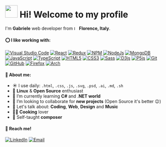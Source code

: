 # <img src="https://emojis.slackmojis.com/emojis/images/1577305505/7373/hand_wave.gif?1577305505" width="40"/> Hi! Welcome to my profile

I'm **Gabriele** web developer from <a href="#"><img alt="ITFlag" src="https://image.flaticon.com/icons/svg/323/323325.svg" width="12"/></a> **Florence, Italy**.

#### ⭕ I like working with:
<p>
  <a href="#"><img alt="Visual Studio Code" src="https://img.shields.io/badge/-Visual%20Studio%20Code-23A9F2?style=flat-square&logo=Visual%20Studio%20Code&logoColor=white"/></a>
  <a href="#"><img alt="React" src="https://img.shields.io/badge/-React-45b8d8?style=flat-square&logo=react&logoColor=white" /></a>
  <a href="#"><img alt="Redux" src="https://img.shields.io/badge/-Redux-764ABC?style=flat-square&logo=redux&logoColor=white" /></a>
  <a href="#"><img alt="NPM" src="https://img.shields.io/badge/-NPM-CB3837?style=flat-square&logo=NPM&logoColor=white"/></a>
  <a href="#"><img alt="NodeJs" src="https://img.shields.io/badge/-Nodejs-43853d?style=flat-square&logo=Node.js&logoColor=white" /></a>
  <a href="#"><img alt="MongoDB" src="https://img.shields.io/badge/-MongoDB-13aa52?style=flat-square&logo=mongodb&logoColor=white" /></a>
  <a href="#"><img alt="JavaScript" src="https://img.shields.io/badge/-Javascript-F7DF1E?style=flat-square&logo=javascript&logoColor=black"/></a>
  <a href="#"><img alt="TypeScript" src="https://img.shields.io/badge/-TypeScript-007ACC?style=flat-square&logo=typescript&logoColor=white" /></a>
  <a href="#"><img alt="HTML5" src="https://img.shields.io/badge/-HTML5-E34F26?style=flat-square&logo=html5&logoColor=white" /></a>
  <a href="#"><img alt="CSS3" src="https://img.shields.io/badge/-CSS3-1572B6?style=flat-square&logo=CSS3&logoColor=white"/></a>
  <a href="#"><img alt="Sass" src="https://img.shields.io/badge/-Sass-CC6699?style=flat-square&logo=sass&logoColor=white" /></a>
  <a href="#"><img alt="D3js" src="https://img.shields.io/badge/-D3.js-F9A03C?style=flat-square&logo=d3.js&logoColor=white" /></a>
  <a href="#"><img alt="P5js" src="https://img.shields.io/badge/-P5.js-ED225D?style=flat-square&logo=p5.js&logoColor=white" /></a>
  <a href="#"><img alt="Git" src="https://img.shields.io/badge/-Git-F05032?style=flat-square&logo=git&logoColor=white" /></a>
  <a href="#"><img alt="GitHub" src="https://img.shields.io/badge/-Github-181717?style=flat-square&logo=GitHub&logoColor=white"/></a>
  <a href="#"><img alt="Firefox" src="https://img.shields.io/badge/-Firefox-FF7139?style=flat-square&logo=Firefox&logoColor=white"/></a>
  <a href="#"><img alt="Arch" src="https://img.shields.io/badge/-Arch-1793D1?style=flat-square&logo=Arch-Linux&logoColor=white"/></a>
</p>

#### 📘 About me:
- ☀️ I use daily: `.html`, `.css`, `.js`, `.svg`, `.psd`, `.ai`, `.md`, `.sh`
- 🎉 **Linux** & **Open Source** enthusiast
- 🌱 I’m currently learning **C#** and .**NET world**
- 🔭 I’m looking to collaborate for **new projects** (Open Source it's better 😉)
- 💬 Let's talk about: **Coding**, **Web**, **Design** and **Music**
- 👨‍🍳 **Cooking** lover
- 🎹 Self-taught **composer**

#### 📨 Reach me!
<p>
  <a href="https://www.linkedin.com/in/gabriele-alfarano-2231a21a4/"><img alt="LinkedIn" src="https://img.shields.io/badge/-LinkedIn-0077B5?style=flat-square&logo=LinkedIn&logoColor=white"/></a>
  <a href="mailto:gabriele.alfarano@gmail.com"><img alt="Email" src="https://img.shields.io/badge/-Email-BD081C?style=flat-square&logo=Minutemailer&logoColor=white"/></a>
</p>
